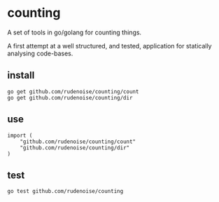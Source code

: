 counting
========

A set of tools in go/golang for counting things.

A first attempt at a well structured, and tested, application for statically analysing code-bases.

install
-------

    go get github.com/rudenoise/counting/count
    go get github.com/rudenoise/counting/dir


use
---

    import (
    	"github.com/rudenoise/counting/count"
    	"github.com/rudenoise/counting/dir"
    )

test
----

    go test github.com/rudenoise/counting
